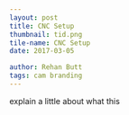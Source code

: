 ```yaml
---
layout: post
title: CNC Setup
thumbnail: tid.png
tile-name: CNC Setup
date: 2017-03-05

author: Rehan Butt
tags: cam branding
---
```

explain a little about what this
